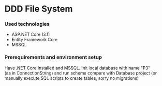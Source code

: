 # DDD File System

### Used technologies
- ASP.NET Core (3.1)
- Entity Framework Core
- MSSQL

### Prerequirements and environment setup
Have .NET Core installed and MSSQL. Init local database with name "P3" (as in ConnectionString) and run schema compare with Database project (or manually execute SQL scripts to create tables, sorry no migrations)

